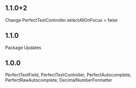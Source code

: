 ## 1.1.0+2
Change PerfectTextController.selectAllOnFocus = false

## 1.1.0
Package Updates

## 1.0.0
PerfectTextField,
PerfectTextController,
PerfectAutocomplete,
PerfectRawAutocomplete,
DecimalNumberFormatter